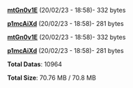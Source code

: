 [**mtGn0v1E**](/data/mtGn0v1E.txt) (20/02/23 - 18:58)- 332 bytes

[**p1mcAiXd**](/data/p1mcAiXd.txt) (20/02/23 - 18:58)- 281 bytes

[**mtGn0v1E**](/data/mtGn0v1E.txt) (20/02/23 - 18:58)- 332 bytes

[**p1mcAiXd**](/data/p1mcAiXd.txt) (20/02/23 - 18:58)- 281 bytes

**Total Datas**: 10964

**Total Size**: 70.76 MB / 70.8 MB